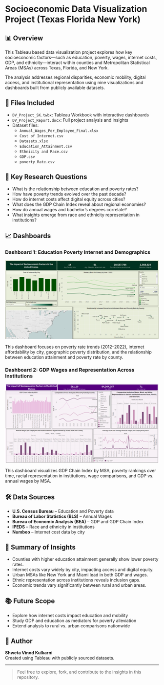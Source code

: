 # Socioeconomic Data Visualization Project (Texas Florida New York)

## 📊 Overview

This Tableau based data visualization project explores how key socioeconomic factors—such as education, poverty, wages, internet costs, GDP, and ethnicity—interact within counties and Metropolitan Statistical Areas (MSAs) across Texas, Florida, and New York. 

The analysis addresses regional disparities, economic mobility, digital access, and institutional representation using nine visualizations and dashboards built from publicly available datasets.

## 📁 Files Included

- `DV_Project_SK.twbx`: Tableau Workbook with interactive dashboards
- `DV_Project_Report.docx`: Full project analysis and insights
- Dataset files:
  - `Annual_Wages_Per_Employee_Final.xlsx`
  - `Cost of Internet.csv`
  - `Datasets.xlsx`
  - `Education_Attainment.csv`
  - `Ethnicity and Race.csv`
  - `GDP.csv`
  - `poverty_Rate.csv`

## 🧠 Key Research Questions

- What is the relationship between education and poverty rates?
- How have poverty trends evolved over the past decade?
- How do internet costs affect digital equity across cities?
- What does the GDP Chain Index reveal about regional economies?
- How do annual wages and bachelor’s degrees correlate?
- What insights emerge from race and ethnicity representation in institutions?

## 📈 Dashboards

### Dashboard 1: Education Poverty Internet and Demographics

![Dashboard 1](Dashboard1.png)

This dashboard focuses on poverty rate trends (2012–2022), internet affordability by city, geographic poverty distribution, and the relationship between education attainment and poverty rate by county.

### Dashboard 2: GDP Wages and Representation Across Institutions

![Dashboard 2](Dashboard2.png)

This dashboard visualizes GDP Chain Index by MSA, poverty rankings over time, racial representation in institutions, wage comparisons, and GDP vs. annual wages by MSA.

## 🛠 Data Sources

- **U.S. Census Bureau** – Education and Poverty data  
- **Bureau of Labor Statistics (BLS)** – Annual Wages  
- **Bureau of Economic Analysis (BEA)** – GDP and GDP Chain Index  
- **IPEDS** – Race and ethnicity in institutions  
- **Numbeo** – Internet cost data by city  

## 📌 Summary of Insights

- Counties with higher education attainment generally show lower poverty rates.
- Internet costs vary widely by city, impacting access and digital equity.
- Urban MSAs like New York and Miami lead in both GDP and wages.
- Ethnic representation across institutions reveals inclusion gaps.
- Economic trends vary significantly between rural and urban areas.

## 📚 Future Scope

- Explore how internet costs impact education and mobility
- Study GDP and education as mediators for poverty alleviation
- Extend analysis to rural vs. urban comparisons nationwide

## 👤 Author

**Shweta Vinod Kulkarni**  
Created using Tableau with publicly sourced datasets.

---

> Feel free to explore, fork, and contribute to the insights in this repository.
